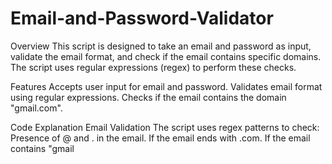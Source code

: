 # Email-and-Password-Validator
Overview
This script is designed to take an email and password as input, validate the email format, and check if the email contains specific domains. The script uses regular expressions (regex) to perform these checks.

Features
Accepts user input for email and password.
Validates email format using regular expressions.
Checks if the email contains the domain "gmail.com".

Code Explanation
Email Validation
The script uses regex patterns to check:
Presence of @ and . in the email.
If the email ends with .com.
If the email contains "gmail
